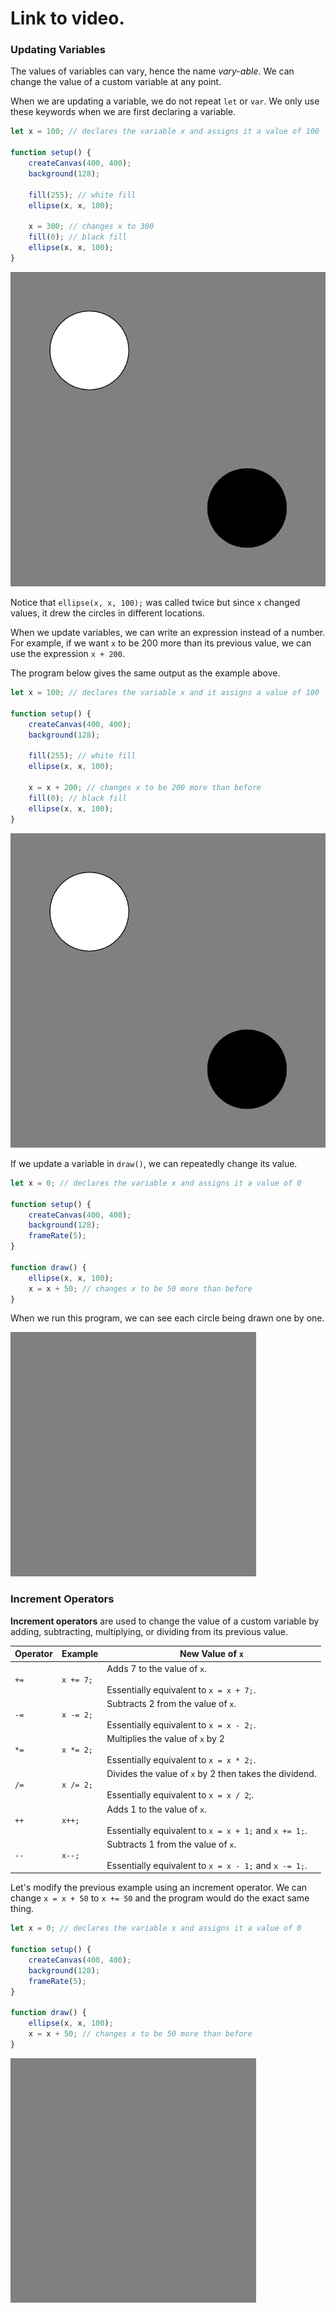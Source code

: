 # Link to video.

### Updating Variables

The values of variables can vary, hence the name *vary-able*. We can change the value of a custom variable at any point.

When we are updating a variable, we do not repeat `let` or `var`. We only use these keywords when we are first declaring a variable.

```javascript
let x = 100; // declares the variable x and assigns it a value of 100

function setup() {
    createCanvas(400, 400);
    background(128);

    fill(255); // white fill
    ellipse(x, x, 100); 

    x = 300; // changes x to 300
    fill(0); // black fill
    ellipse(x, x, 100); 
}
```

![](../../Images/circles_1_.png)

Notice that `ellipse(x, x, 100);` was called twice but since `x` changed values, it drew the circles in different locations.

When we update variables, we can write an expression instead of a number. For example, if we want `x` to be 200 more than its previous value, we can use the expression `x + 200`.

The program below gives the same output as the example above.

```javascript
let x = 100; // declares the variable x and it assigns a value of 100

function setup() {
    createCanvas(400, 400);
    background(128);

    fill(255); // white fill
    ellipse(x, x, 100); 

    x = x + 200; // changes x to be 200 more than before
    fill(0); // black fill
    ellipse(x, x, 100); 
}
```

![](../../Images/circles_1_.png)

If we update a variable in `draw()`, we can repeatedly change its value.

```javascript
let x = 0; // declares the variable x and assigns it a value of 0

function setup() {
    createCanvas(400, 400);
    background(128);
    frameRate(5);
}

function draw() {
    ellipse(x, x, 100); 
    x = x + 50; // changes x to be 50 more than before
}
```

When we run this program, we can see each circle being drawn one by one.

![](../../Images/circles_1.gif)


### Increment Operators

**Increment operators** are used to change the value of a custom variable by adding, subtracting, multiplying, or dividing from its previous value.

| Operator | Example | New Value of `x`|
| -- | -- | -- |
| `+=` | `x += 7;` | Adds 7 to the value of `x`.<br><br/>Essentially equivalent to `x = x + 7;`. |
| `-=` | `x -= 2;` | Subtracts 2 from the value of `x`.<br><br/>Essentially equivalent to `x = x - 2;`. |
| `*=` | `x *= 2;` | Multiplies the value of `x` by 2<br><br/> Essentially equivalent to `x = x * 2;`. |
| `/=` | `x /= 2;` | Divides the value of `x` by 2 then takes the dividend.<br><br/>Essentially equivalent to `x = x / 2`;. |
| `++` | `x++;` | Adds 1 to the value of `x`.<br><br/>Essentially equivalent to `x = x + 1;` and `x += 1;`. |
| `--` | `x--;` | Subtracts 1 from the value of `x`.<br><br/>Essentially equivalent to `x = x - 1;` and `x -= 1;`. |

Let's modify the previous example using an increment operator. We can change `x = x + 50` to `x += 50` and the program would do the exact same thing. 

```javascript
let x = 0; // declares the variable x and assigns it a value of 0

function setup() {
    createCanvas(400, 400);
    background(128);
    frameRate(5);
}

function draw() {
    ellipse(x, x, 100); 
    x = x + 50; // changes x to be 50 more than before
}
```

![](../../Images/circles_1.gif)
